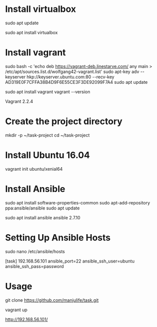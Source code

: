 # Install virtualbox

sudo apt update

sudo apt install virtualbox


# Install vagrant

sudo bash -c 'echo deb https://vagrant-deb.linestarve.com/ any main > /etc/apt/sources.list.d/wolfgang42-vagrant.list'
sudo apt-key adv --keyserver hkp://keyserver.ubuntu.com:80 --recv-key AD319E0F7CFFA38B4D9F6E55CE3F3DE92099F7A4
sudo apt update

sudo apt install vagrant
vagrant --version

Vagrant 2.2.4


# Create the project directory

mkdir -p ~/task-project
cd ~/task-project

# Install Ubuntu 16.04

vagrant init ubuntu/xenial64

# Install Ansible

sudo apt install software-properties-common
sudo apt-add-repository ppa:ansible/ansible
sudo apt update

sudo apt install ansible
ansible 2.7.10

# Setting Up Ansible Hosts

sudo nano /etc/ansible/hosts

[task]
192.168.56.101 ansible_port=22 ansible_ssh_user=ubuntu ansible_ssh_pass=password

# Usage

git clone https://github.com/manjulife/task.git


vagrant up

http://192.168.56.101/
